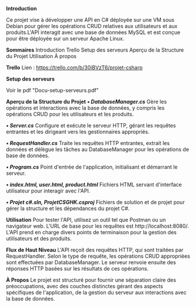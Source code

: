**Introduction**

Ce projet vise à développer une API en C# déployée sur une VM sous Debian pour gérer les opérations CRUD relatives aux utilisateurs et aux produits.L'API interagit avec une base de données MySQL et est conçue pour être déployée sur un serveur Apache Linux.

**Sommaires**
Introduction
Trello
Setup des serveurs
Aperçu de la Structure du Projet
Utilisation
À propos

**Trello**
Lien : https://trello.com/b/30iBVzT6/projet-csharp

**Setup des serveurs**

Voir le pdf "Docu-setup-serveurs.pdf"

**Aperçu de la Structure du Projet**
***• DatabaseManager.cs***
Gère les opérations et interactions avec la base de données, y compris les opérations CRUD pour les utilisateurs et les produits.

***• Server.cs***
Configure et exécute le serveur HTTP, gérant les requêtes entrantes et les dirigeant vers les gestionnaires appropriés.

***• RequestHandler.cs***
Traite les requêtes HTTP entrantes, extrait les données et délègue les tâches au DatabaseManager pour les opérations de base de données.

***• Program.cs***
Point d'entrée de l'application, initialisant et démarrant le serveur.

***• index.html, user.html, product.html***
Fichiers HTML servant d'interface utilisateur pour interagir avec l'API.

***• Projet c#.sln, ProjetCSGHK.csproj***
Fichiers de solution et de projet pour gérer la structure et les dépendances du projet C#.

**Utilisation**
Pour tester l'API, utilisez un outil tel que Postman ou un navigateur web. L'URL de base pour les requêtes est http://localhost:8080/. L'API prend en charge divers points de terminaison pour la gestion des utilisateurs et des produits.

**Flux de Haut Niveau**
L'API reçoit des requêtes HTTP, qui sont traitées par RequestHandler. Selon le type de requête, les opérations CRUD appropriées sont effectuées par DatabaseManager. Le serveur renvoie ensuite des réponses HTTP basées sur les résultats de ces opérations.

**À Propos**
Le projet est structuré pour fournir une séparation claire des préoccupations, avec des couches distinctes gérant des aspects spécifiques de l'application, de la gestion du serveur aux interactions avec la base de données.
